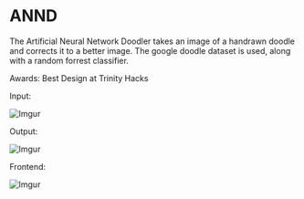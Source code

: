 # ANND
The Artificial Neural Network Doodler takes an image of a handrawn doodle and corrects it to a better image. The google doodle dataset is used, along with a random forrest classifier.

Awards: Best Design at Trinity Hacks


Input:

![Imgur](https://i.imgur.com/9fbB7Fn.jpg)

Output:

![Imgur](https://i.imgur.com/mBp2yQV.png)

Frontend:

![Imgur](https://i.imgur.com/N7HxtJS.png)
